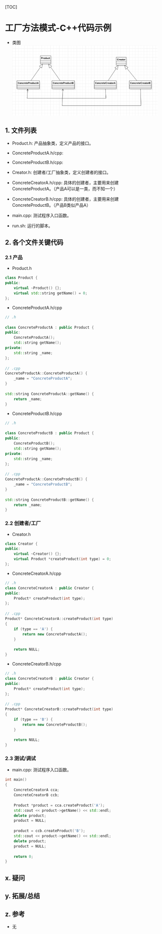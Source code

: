 [TOC]

# 工厂方法模式-C++代码示例
* 类图
![类图](./ClassDiagram_CPP.png)

## 1. 文件列表
* Product.h: 产品抽象类，定义产品的接口。
* ConcreteProductA.h/cpp:
* ConcreteProductB.h/cpp:

* Creator.h: 创建者/工厂抽象类，定义创建者的接口。
* ConcreteCreatorA.h/cpp: 具体的创建者，主要用来创建ConcreteProductA。（产品A可以是一类，而不知一个）
* ConcreteCreatorB.h/cpp: 具体的创建者，主要用来创建ConcreteProductB。（产品B类似产品A）
* main.cpp: 测试程序入口函数。
* run.sh: 运行的脚本。

## 2. 各个文件关键代码
### 2.1 产品
* Product.h
```cpp
class Product {
public:
    virtual ~Product() {};
    virtual std::string getName() = 0;
};
```

* ConcreteProductA.h/cpp
```cpp
// .h

class ConcreteProductA : public Product {
public:
    ConcreteProductA();
    std::string getName();
private:
    std::string _name;
};

// .cpp
ConcreteProductA::ConcreteProductA() {
    _name = "ConcreteProductA";
}

std::string ConcreteProductA::getName() {
    return _name;
}
```

* ConcreteProductB.h/cpp
```cpp
// .h

class ConcreteProductB : public Product {
public:
    ConcreteProductB();
    std::string getName();
private:
    std::string _name;
};

// .cpp
ConcreteProductA::ConcreteProductB() {
    _name = "ConcreteProductB";
}

std::string ConcreteProductB::getName() {
    return _name;
}
```

### 2.2 创建者/工厂

* Creator.h
```cpp
class Creator {
public:
    virtual ~Creator() {};
    virtual Product *createProduct(int type) = 0;
};
```


* ConcreteCreatorA.h/cpp
```cpp
// .h
class ConcreteCreatorA : public Creator {
public:
    Product* createProduct(int type);
};

// .cpp
Product* ConcreteCreatorA::createProduct(int type)
{
    if (type == 'A') {
        return new ConcreteProductA();
    }

    return NULL;
}
```


* ConcreteCreatorB.h/cpp
```cpp
// .h
class ConcreteCreatorB : public Creator {
public:
    Product* createProduct(int type);
};

// .cpp
Product* ConcreteCreatorB::createProduct(int type)
{
    if (type == 'B') {
        return new ConcreteProductB();
    }

    return NULL;
}
```

### 2.3 测试/调试
* main.cpp: 测试程序入口函数。
```cpp
int main()
{
    ConcreteCreatorA cca;
    ConcreteCreatorB ccb;

    Product *product = cca.createProduct('A');
    std::cout << product->getName() << std::endl;
    delete product;
    product = NULL;

    product = ccb.createProduct('B');
    std::cout << product->getName() << std::endl;
    delete product;
    product = NULL;

    return 0;
}
```

## x. 疑问

## y. 拓展/总结

## z. 参考
* 无

